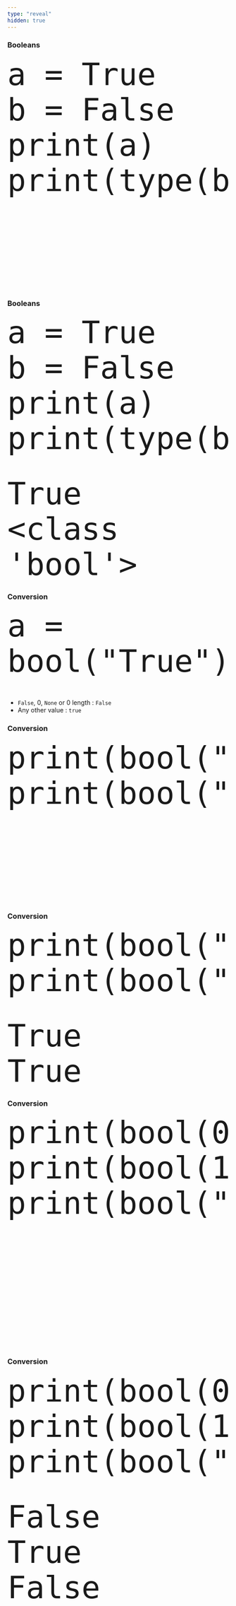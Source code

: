 ```yaml
---
type: "reveal"
hidden: true
---
```

<section>
    <h3>Booleans</h3>
    <pre><code style="font-size: 70px; line-height: 80px" class="language-python stretch">a = True
b = False
print(a)
print(type(b))
</code></pre>
<br>
<pre><code style="font-size: 70px; line-height: 80px" class="language-plaintext"><br>
</code></pre>
</section>
<section>
    <h3>Booleans</h3>
    <pre><code style="font-size: 70px; line-height: 80px" class="language-python stretch">a = True
b = False
print(a)
print(type(b))
</code></pre>
<br>
<pre><code style="font-size: 70px; line-height: 80px" class="language-plaintext">True
&lt;class 'bool'></code></pre>
</section>
<section>
    <h3>Conversion</h3>
    <pre><code style="font-size: 70px; line-height: 80px" class="language-python stretch">a = bool("True")
</code></pre><br>
    <ul>
        <li><code>False</code>, 0, <code>None</code> or 0 length : <code>False</code></li>
        <li>Any other value : <code>true</code></li>
    </ul>
</section>
<section>
    <h3>Conversion</h3>
    <pre><code style="font-size: 70px; line-height: 80px" class="language-python stretch">print(bool("True"))
print(bool("False"))
</code></pre>
<br>
<pre><code style="font-size: 70px; line-height: 80px" class="language-plaintext"><br>
</code></pre>
</section>
<section>
    <h3>Conversion</h3>
    <pre><code style="font-size: 70px; line-height: 80px" class="language-python stretch">print(bool("True"))
print(bool("False"))
</code></pre>
<br>
<pre><code style="font-size: 70px; line-height: 80px" class="language-plaintext">True
True
</code></pre>
</section>
<section>
    <h3>Conversion</h3>
    <pre><code style="font-size: 70px; line-height: 80px" class="language-python stretch">print(bool(0))
print(bool(1))
print(bool(""))
</code></pre>
<br>
<pre><code style="font-size: 70px; line-height: 80px" class="language-plaintext"><br><br>
</code></pre>
</section>
<section>
    <h3>Conversion</h3>
    <pre><code style="font-size: 70px; line-height: 80px" class="language-python stretch">print(bool(0))
print(bool(1))
print(bool(""))
</code></pre>
<br>
<pre><code style="font-size: 70px; line-height: 80px" class="language-plaintext">False
True
False
</code></pre>
</section>
